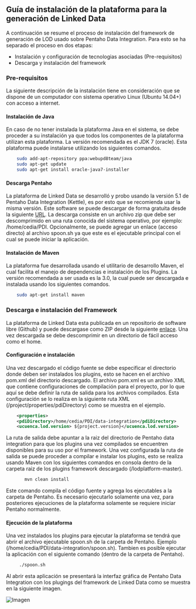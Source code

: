 ## Guía de instalación de la plataforma para la generación de Linked Data ##

A continuación se resume el proceso de instalación del framework de generación de LOD usado sobre Pentaho Data Integration. Para esto se ha separado el proceso en dos etapas: 

- Instalación y configuración de tecnologias asociadas (Pre-requisitos)
- Descarga y instalación del framework

### Pre-requisitos ###

La siguiente descripción de la  instalación tiene en consideración que se dispone de un computador con sistema operativo Linux (Ubuntu 14.04+) con  acceso a internet.

#### Instalación de Java ####

En caso de no tener instalada la plataforma Java en el sistema, se debe proceder a su instalación ya que todos los componentes de la plataforma utilizan esta plataforma. La versión recomendada es el JDK 7 (oracle).  Esta plataforma puede instalarse utilizando los siguientes comandos.

```bash
    sudo add-apt-repository ppa:webupd8team/java 
    sudo apt-get update 
    sudo apt-get install oracle-java7-installer
```    
 
#### Descarga Pentaho ####

La plataforma de Linked Data se desarrolló y probo usando la versión 5.1 de Pentaho Data Integration (Kettle), es por esto que se recomienda usar la misma versión. Este software se puede descargar de forma gratuita desde la siguiente [URL](https://sourceforge.net/projects/pentaho/files/Data%20Integration/5.1/pdi-ce-5.1.0.0-752.zip/download).  La descarga consiste en un archivo zip que debe ser descomprimido en una ruta conocida del sistema operativo, por ejemplo: /home/cedia/PDI. 
Opcionalmente, se puede agregar un enlace (acceso directo) al archivo spoon.sh ya que este es el ejecutable principal con el cual se puede iniciar la aplicación.

#### Instalación de Maven ####
La plataforma fue desarrollada usando el utilitario de desarrollo Maven, el cual facilita el manejo de dependencias e instalación de los Plugins. La versión recomendada a ser usada es la 3.0, la cual puede ser descargada e instalada usando los siguientes comandos.

```bash
    sudo apt-get install maven
```

### Descarga e instalación del Framework ###

La plataforma de Linked Data esta publicada en un repositorio de software libre (Github) y puede descargase como ZIP  desde la siguiente [enlace](https://github.com/ucuenca/lodplatform). Una vez descargada se debe descomprimir en un directorio de fácil acceso como el home.

#### Configuración e instalación ####

Una vez descargado el código fuente se debe especificar el directorio donde deben ser instalados los plugins, esto se hacen en el archivo pom.xml del directorio descargado. El archivo pom.xml  es un archivo XML que contiene configuraciones de compilación para el proyecto, por lo que aquí se debe definir  la ruta de salida para los archivos compilados. Esta configuración se lo realiza en la siguiente ruta XML  (/project/properties/pdiDirectory) como se muestra en el ejemplo. 

```xml
    <properties>
    <pdiDirectory>/home/cedia/PDI/data-integration</pdiDirectory>
    <ucuenca.lod.version> ${project.version}</ucuenca.lod.version>
```


La ruta de salida debe apuntar a la raiz del directorio de Pentaho data integration para que los plugins una vez compilados se encuentren disponibles para su uso por el framework. Una vez configurada la ruta de salida se puede proceder a compilar e instalar los plugins, esto se realiza usando Maven con los siguientes comandos en consola dentro de la carpeta raiz de los plugins framework descargado  (/lodplatform-master).
```bash
       mvn clean install
```

Este comando compila el código fuente y agrega los ejecutables a la carpeta de Pentaho. Es necesario ejecutarlo solamente una vez, para posteriores ejecuciones de la plataforma solamente se requiere iniciar Pentaho normalmente.

#### Ejecución de la plataforma ####

Una vez instalados los plugins para ejecutar la plataforma se tendrá que abrir el archivo ejecutable spoon.sh de la carpeta de Pentaho. Ejemplo (/home/cedia/PDI/data-integration/spoon.sh).  Tambien es posible ejecutar la aplicación con el siguiente comando (dentro de la carpeta de Pentaho).

```bash 
     ./spoon.sh
```

Al abrir esta aplicación se presentará la interfaz gráfica de Pentaho Data Integration con los plugings del framework de Linked Data como se muestra en la siguiente imagen.


![Imagen](./Images/guidelod.PNG?style=centerme)

    
